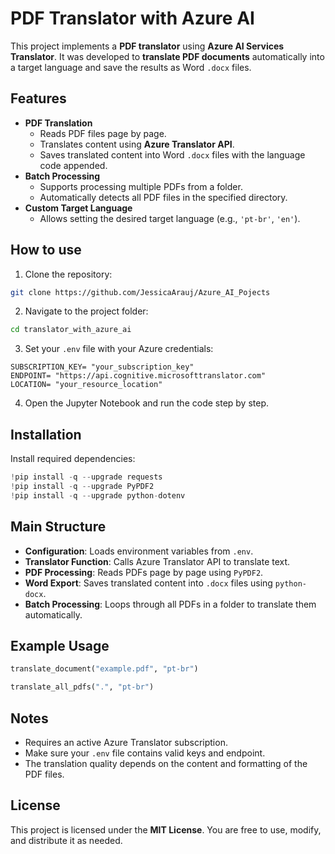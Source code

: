 # PDF Translator with Azure AI

This project implements a **PDF translator** using **Azure AI Services Translator**. It was developed to **translate PDF documents** automatically into a target language and save the results as Word `.docx` files.

## Features
- **PDF Translation**
  - Reads PDF files page by page.
  - Translates content using **Azure Translator API**.
  - Saves translated content into Word `.docx` files with the language code appended.
- **Batch Processing**
  - Supports processing multiple PDFs from a folder.
  - Automatically detects all PDF files in the specified directory.
- **Custom Target Language**
  - Allows setting the desired target language (e.g., `'pt-br'`, `'en'`).

## How to use

1. Clone the repository:

```bash
git clone https://github.com/JessicaArauj/Azure_AI_Pojects
```

2. Navigate to the project folder:

```bash
cd translator_with_azure_ai
```

3. Set your `.env` file with your Azure credentials:

```env
SUBSCRIPTION_KEY= "your_subscription_key"
ENDPOINT= "https://api.cognitive.microsofttranslator.com"
LOCATION= "your_resource_location"
```

4. Open the Jupyter Notebook and run the code step by step.

## Installation

Install required dependencies:

```python
!pip install -q --upgrade requests
!pip install -q --upgrade PyPDF2
!pip install -q --upgrade python-dotenv
```

## Main Structure

- **Configuration**: Loads environment variables from `.env`.
- **Translator Function**: Calls Azure Translator API to translate text.
- **PDF Processing**: Reads PDFs page by page using `PyPDF2`.
- **Word Export**: Saves translated content into `.docx` files using `python-docx`.
- **Batch Processing**: Loops through all PDFs in a folder to translate them automatically.

## Example Usage

```python
translate_document("example.pdf", "pt-br")

translate_all_pdfs(".", "pt-br")
```

## Notes

- Requires an active Azure Translator subscription.
- Make sure your `.env` file contains valid keys and endpoint.
- The translation quality depends on the content and formatting of the PDF files.

## License

This project is licensed under the **MIT License**. You are free to use, modify, and distribute it as needed.
